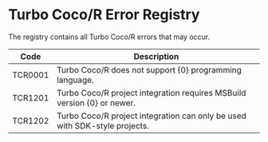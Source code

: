 # Turbo Coco/R Error Registry

The registry contains all Turbo Coco/R errors that may occur.

Code    | Description
--------|---------------------------------------------------------------------
TCR0001 | Turbo Coco/R does not support {0} programming language.
TCR1201 | Turbo Coco/R project integration requires MSBuild version {0} or newer.
TCR1202 | Turbo Coco/R project integration can only be used with SDK-style projects.
